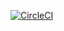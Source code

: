 [![CircleCI](https://circleci.com/gh/JoeGaebel/fourquad.svg?style=svg)](https://circleci.com/gh/JoeGaebel/fourquad)

